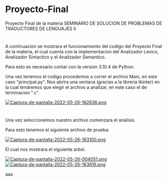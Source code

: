 # Proyecto-Final
Proyecto Final de la materia SEMINARIO DE SOLUCION DE PROBLEMAS DE TRADUCTORES DE LENGUAJES II
#
A continuacion se mostrara el funcionamiento del codigo del Proyecto Final de la materia, el cual cuenta con la implementacion del Analizador Lexico, Analizador Sintactico y el Analizador Semantico.

Para esto es necesario contar con la version 3.10.4 de Python.

Una vez tenemos el codigo procedemos a correr el archivo Main, en este caso "principal.py". Nos abrira una ventana (gracias a la libreria tkinter) en la cual tendremos que elegir el archivo a analizar, en este caso el de terminacion ".c".

[![Captura-de-pantalla-2022-05-26-182636.png](https://i.postimg.cc/7Y2XkRWs/Captura-de-pantalla-2022-05-26-182636.png)](https://postimg.cc/GHbvPXrG)
#
Una vez seleccionemos nuestro archivo comenzara el analisis.

Para esto tenemos el siguiente archivo de prueba:

[![Captura-de-pantalla-2022-05-26-183100.png](https://i.postimg.cc/QdPTdNKc/Captura-de-pantalla-2022-05-26-183100.png)](https://postimg.cc/VJq678RN)

El cual nos mostrara el siguiente arbol.

[![Captura-de-pantalla-2022-05-26-004051.png](https://i.postimg.cc/RFbrjYDC/Captura-de-pantalla-2022-05-26-004051.png)](https://postimg.cc/34pbGthz)
[![Captura-de-pantalla-2022-05-26-183616.png](https://i.postimg.cc/4xnW0dTc/Captura-de-pantalla-2022-05-26-183616.png)](https://postimg.cc/18h0nyXR)

aaa
